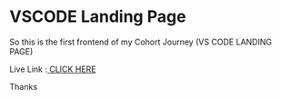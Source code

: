 <h1>VSCODE Landing Page</h1>

So this is the first frontend of my Cohort Journey (VS CODE LANDING PAGE)

Live Link :<a href="[https://vscodelandingpage-shivanshu-sajwans-projects.vercel.app](https://cohort-3-0-nipv.vercel.app/)/"> CLICK HERE </a>

Thanks
